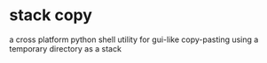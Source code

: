 # stack copy

a cross platform python shell utility for gui-like copy-pasting using a temporary directory as a stack
